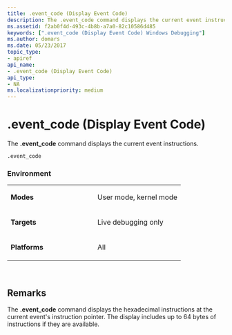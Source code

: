 ```yaml
---
title: .event_code (Display Event Code)
description: The .event_code command displays the current event instructions.
ms.assetid: f2ab0f4d-493c-4b8b-a7a0-82c10586d485
keywords: [".event_code (Display Event Code) Windows Debugging"]
ms.author: domars
ms.date: 05/23/2017
topic_type:
- apiref
api_name:
- .event_code (Display Event Code)
api_type:
- NA
ms.localizationpriority: medium
---
```


# .event\_code (Display Event Code)


The **.event\_code** command displays the current event instructions.

```dbgcmd
.event_code 
```

### <span id="Environment"></span><span id="environment"></span><span id="ENVIRONMENT"></span>Environment

<table>
<colgroup>
<col width="50%" />
<col width="50%" />
</colgroup>
<tbody>
<tr class="odd">
<td align="left"><p><strong>Modes</strong></p></td>
<td align="left"><p>User mode, kernel mode</p></td>
</tr>
<tr class="even">
<td align="left"><p><strong>Targets</strong></p></td>
<td align="left"><p>Live debugging only</p></td>
</tr>
<tr class="odd">
<td align="left"><p><strong>Platforms</strong></p></td>
<td align="left"><p>All</p></td>
</tr>
</tbody>
</table>

 

Remarks
-------

The **.event\_code** command displays the hexadecimal instructions at the current event's instruction pointer. The display includes up to 64 bytes of instructions if they are available.

 

 





